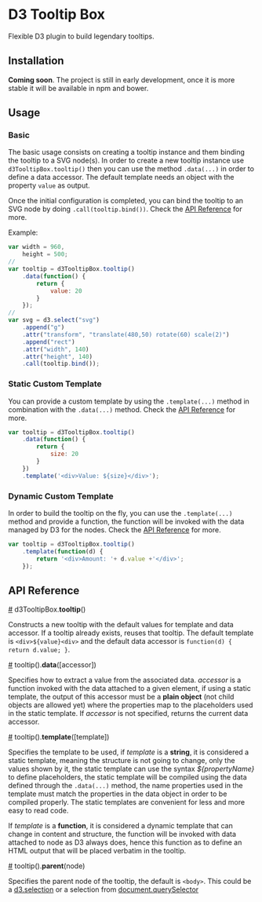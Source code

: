 # D3 Tooltip Box

Flexible D3 plugin to build legendary tooltips.

## Installation

**Coming soon**. The project is still in early development, once it is more stable it will be available in npm and bower.

## Usage

### Basic

The basic usage consists on creating a tooltip instance and them binding the tooltip to a SVG node(s). In order to create a new tooltip instance use `d3TooltipBox.tooltip()` then you can use the method `.data(...)` in order to define a data accessor. The default template needs an object with the property `value` as output.

Once the initial configuration is completed, you can bind the tooltip to an SVG node by doing `.call(tooltip.bind())`. Check the [API Reference](#api-reference) for more.

Example:

```javascript
var width = 960,
    height = 500;
//
var tooltip = d3TooltipBox.tooltip()
    .data(function() {
        return {
            value: 20
        }
    });
//
var svg = d3.select("svg")
    .append("g")
    .attr("transform", "translate(480,50) rotate(60) scale(2)")
    .append("rect")
    .attr("width", 140)
    .attr("height", 140)
    .call(tooltip.bind());
```

### Static Custom Template

You can provide a custom template by using the `.template(...)` method in combination with the `.data(...)` method. Check the [API Reference](#api-reference) for more.

```javascript
var tooltip = d3TooltipBox.tooltip()
    .data(function() {
        return {
            size: 20
        }
    })
    .template('<div>Value: ${size}</div>');
```


### Dynamic Custom Template

In order to build the tooltip on the fly, you can use the `.template(...)` method and provide a function, the function will be invoked with the data managed by D3 for the nodes. Check the [API Reference](#api-reference) for more.

```javascript
var tooltip = d3TooltipBox.tooltip()
    .template(function(d) {
        return '<div>Amount: '+ d.value +'</div>';
    });
```

## API Reference

<a name="pie" href="#pie">#</a> d3TooltipBox.<b>tooltip</b>()

Constructs a new tooltip with the default values for template and data accessor. If a tooltip already exists, reuses that tooltip. The default template is `<div>${value}<div>` and the default data accessor is `function(d) { return d.value; }`.

<a name="pie" href="#pie">#</a> tooltip().<b>data</b>([accessor])

Specifies how to extract a value from the associated data. *accessor* is a function invoked with the data attached to a given element, if using a static template, the output of this accessor must be a **plain object** (not child objects are allowed yet) where the properties map to the placeholders used in the static template. If *accessor* is not specified, returns the current data accessor.

<a name="pie" href="#pie">#</a> tooltip().<b>template</b>([template])

Specifies the template to be used, if *template* is a **string**, it is considered a static template, meaning the structure is not going to change, only the values shown by it, the static template can use the syntax *${propertyName}* to define placeholders, the static template will be compiled using the data defined through the `.data(...)` method, the name properties used in the template must match the properties in the data object in order to be compiled properly. The static templates are convenient for less and more easy to read code.

If *template* is a **function**, it is considered a dynamic template that can change in content and structure, the function will be invoked with data attached to node as D3 always does, hence this function as to define an HTML output that will be placed verbatim in the tooltip.

<a name="pie" href="#pie">#</a> tooltip().<b>parent</b>(node)

Specifies the parent node of the tooltip, the default is `<body>`. This could be a [d3.selection](https://github.com/d3/d3/wiki/Selections#d3_select) or a selection from [document.querySelector](https://developer.mozilla.org/en-US/docs/Web/API/Document/querySelector)